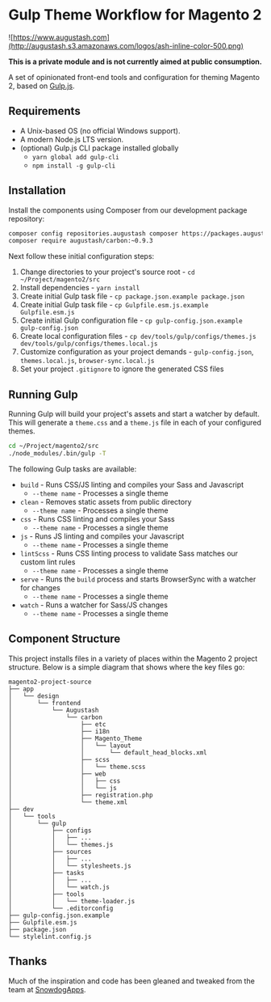 # Gulp Theme Workflow for Magento 2

![https://www.augustash.com](http://augustash.s3.amazonaws.com/logos/ash-inline-color-500.png)

**This is a private module and is not currently aimed at public consumption.**

A set of opinionated front-end tools and configuration for theming Magento 2, based on [Gulp.js](https://gulpjs.com/).

## Requirements

* A Unix-based OS (no official Windows support).
* A modern Node.js LTS version.
* (optional) Gulp.js CLI package installed globally
    * `yarn global add gulp-cli`
    * `npm install -g gulp-cli`

## Installation

Install the components using Composer from our development package repository:

```bash
composer config repositories.augustash composer https://packages.augustash.com/repo/private
composer require augustash/carbon:~0.9.3
```

Next follow these initial configuration steps:

1. Change directories to your project's source root - `cd ~/Project/magento2/src`
2. Install dependencies - `yarn install`
3. Create initial Gulp task file - `cp package.json.example package.json`
4. Create initial Gulp task file - `cp Gulpfile.esm.js.example Gulpfile.esm.js`
5. Create initial Gulp configuration file - `cp gulp-config.json.example gulp-config.json`
6. Create local configuration files - `cp dev/tools/gulp/configs/themes.js dev/tools/gulp/configs/themes.local.js`
7. Customize configuration as your project demands - `gulp-config.json`, `themes.local.js`, `browser-sync.local.js`
8. Set your project `.gitignore` to ignore the generated CSS files

## Running Gulp

Running Gulp will build your project's assets and start a watcher by default. This will generate a `theme.css` and a `theme.js` file in each of your configured themes.

```bash
cd ~/Project/magento2/src
./node_modules/.bin/gulp -T
```

The following Gulp tasks are available:

* `build` - Runs CSS/JS linting and compiles your Sass and Javascript
    * `--theme name` - Processes a single theme
* `clean` - Removes static assets from public directory
    * `--theme name` - Processes a single theme
* `css` - Runs CSS linting and compiles your Sass
    * `--theme name` - Processes a single theme
* `js` - Runs JS linting and compiles your Javascript
    * `--theme name` - Processes a single theme
* `lintScss` - Runs CSS linting process to validate Sass matches our custom lint rules
    * `--theme name` - Processes a single theme
* `serve` - Runs the `build` process and starts BrowserSync with a watcher for changes
    * `--theme name` - Processes a single theme
* `watch` - Runs a watcher for Sass/JS changes
    * `--theme name` - Processes a single theme

## Component Structure

This project installs files in a variety of places within the Magento 2 project structure. Below is a simple diagram that shows where the key files go:

```text
magento2-project-source
├── app
│   └── design
│       └── frontend
│           └── Augustash
│               └── carbon
│                   ├── etc
│                   ├── i18n
│                   ├── Magento_Theme
│                   │   └── layout
│                   │       └── default_head_blocks.xml
│                   ├── scss
│                   │   └── theme.scss
│                   ├── web
│                   │   ├── css
│                   │   └── js
│                   ├── registration.php
│                   └── theme.xml
├── dev
│   └── tools
│       └── gulp
│           ├── configs
│           │   ├── ...
│           │   └── themes.js
│           ├── sources
│           │   ├── ...
│           │   └── stylesheets.js
│           ├── tasks
│           │   ├── ...
│           │   └── watch.js
│           ├── tools
│           │   └── theme-loader.js
│           └── .editorconfig
├── gulp-config.json.example
├── Gulpfile.esm.js
├── package.json
└── stylelint.config.js
```

## Thanks

Much of the inspiration and code has been gleaned and tweaked from the team at [SnowdogApps](https://github.com/SnowdogApps/magento2-frontools).
